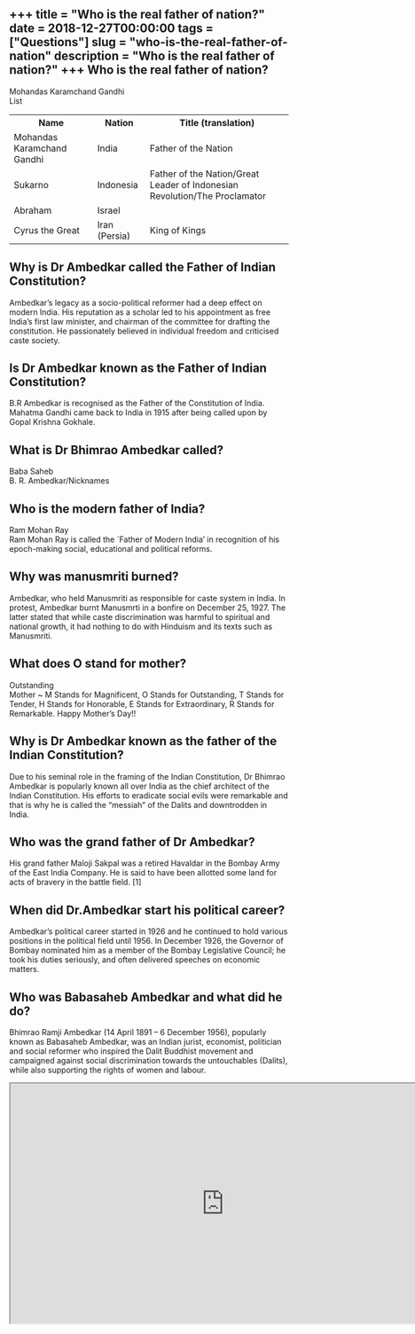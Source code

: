 +++
title = "Who is the real father of nation?"
date = 2018-12-27T00:00:00
tags = ["Questions"]
slug = "who-is-the-real-father-of-nation"
description = "Who is the real father of nation?"
+++
Who is the real father of nation?
---------------------------------

Mohandas Karamchand Gandhi  
List

<table><tr><th>Name</th><th>Nation</th><th>Title (translation)</th></tr><tr><td>Mohandas Karamchand Gandhi</td><td>India</td><td>Father of the Nation</td></tr><tr><td>Sukarno</td><td>Indonesia</td><td>Father of the Nation/Great Leader of Indonesian Revolution/The Proclamator</td></tr><tr><td>Abraham</td><td>Israel</td><td></td></tr><tr><td>Cyrus the Great</td><td>Iran (Persia)</td><td>King of Kings</td></tr></table>

Why is Dr Ambedkar called the Father of Indian Constitution?
------------------------------------------------------------

Ambedkar’s legacy as a socio-political reformer had a deep effect on modern India. His reputation as a scholar led to his appointment as free India’s first law minister, and chairman of the committee for drafting the constitution. He passionately believed in individual freedom and criticised caste society.

Is Dr Ambedkar known as the Father of Indian Constitution?
----------------------------------------------------------

B.R Ambedkar is recognised as the Father of the Constitution of India. Mahatma Gandhi came back to India in 1915 after being called upon by Gopal Krishna Gokhale.

What is Dr Bhimrao Ambedkar called?
-----------------------------------

Baba Saheb  
B. R. Ambedkar/Nicknames

Who is the modern father of India?
----------------------------------

Ram Mohan Ray  
Ram Mohan Ray is called the `Father of Modern India’ in recognition of his epoch-making social, educational and political reforms.

Why was manusmriti burned?
--------------------------

Ambedkar, who held Manusmriti as responsible for caste system in India. In protest, Ambedkar burnt Manusmrti in a bonfire on December 25, 1927. The latter stated that while caste discrimination was harmful to spiritual and national growth, it had nothing to do with Hinduism and its texts such as Manusmriti.

What does O stand for mother?
-----------------------------

Outstanding  
Mother ~ M Stands for Magnificent, O Stands for Outstanding, T Stands for Tender, H Stands for Honorable, E Stands for Extraordinary, R Stands for Remarkable. Happy Mother’s Day!!

Why is Dr Ambedkar known as the father of the Indian Constitution?
------------------------------------------------------------------

Due to his seminal role in the framing of the Indian Constitution, Dr Bhimrao Ambedkar is popularly known all over India as the chief architect of the Indian Constitution. His efforts to eradicate social evils were remarkable and that is why he is called the “messiah” of the Dalits and downtrodden in India.

Who was the grand father of Dr Ambedkar?
----------------------------------------

His grand father Maloji Sakpal was a retired Havaldar in the Bombay Army of the East India Company. He is said to have been allotted some land for acts of bravery in the battle field. \[1\]

When did Dr.Ambedkar start his political career?
------------------------------------------------

Ambedkar’s political career started in 1926 and he continued to hold various positions in the political field until 1956. In December 1926, the Governor of Bombay nominated him as a member of the Bombay Legislative Council; he took his duties seriously, and often delivered speeches on economic matters.

Who was Babasaheb Ambedkar and what did he do?
----------------------------------------------

Bhimrao Ramji Ambedkar (14 April 1891 – 6 December 1956), popularly known as Babasaheb Ambedkar, was an Indian jurist, economist, politician and social reformer who inspired the Dalit Buddhist movement and campaigned against social discrimination towards the untouchables (Dalits), while also supporting the rights of women and labour.

<iframe allow="accelerometer; autoplay; clipboard-write; encrypted-media; gyroscope; picture-in-picture" allowfullscreen="" class="__youtube_prefs__  epyt-is-override  no-lazyload" data-no-lazy="1" data-origheight="433" data-origwidth="770" data-skipgform_ajax_framebjll="" height="433" id="_ytid_46483" loading="lazy" src="https://www.youtube.com/embed/7gGmlbUVv28?enablejsapi=1&autoplay=0&cc_load_policy=0&cc_lang_pref=&iv_load_policy=1&loop=0&modestbranding=0&rel=1&fs=1&playsinline=0&autohide=2&theme=dark&color=red&controls=1&" title="YouTube player" width="770"></iframe>